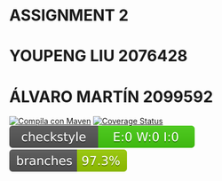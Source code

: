 
# ASSIGNMENT 2

# YOUPENG LIU 2076428
# ÁLVARO MARTÍN 2099592

[![Compila con Maven](https://github.com/youpeng789/Assignment2/actions/workflows/maven.yml/badge.svg)](https://github.com/youpeng789/Assignment2/actions/workflows/maven.yml)
[![Coverage Status](https://coveralls.io/repos/github/youpeng789/Assignment2/badge.svg?branch=master)](https://coveralls.io/github/youpeng789/Assignment2?branch=master)
![Checkstyle report](.github/badges/checkstyle-result.svg)
![Branch coverage](.github/badges/branches.svg)
